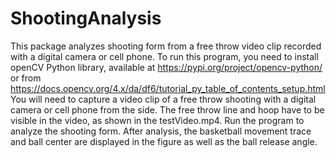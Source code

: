 # ShootingAnalysis
This package analyzes shooting form from a free throw video clip recorded with a digital camera or cell phone.
To run this program, you need to install openCV Python library, available at https://pypi.org/project/opencv-python/ or  from https://docs.opencv.org/4.x/da/df6/tutorial_py_table_of_contents_setup.html
You will need to capture a video clip of a free throw shooting with a digital camera or cell phone from the side. The free throw line and hoop have to be visible in the video, as shown in the testVideo.mp4.
Run the program to analyze the shooting form. 
After analysis, the basketball movement trace and ball center are displayed in the figure as well as the ball release angle. 
